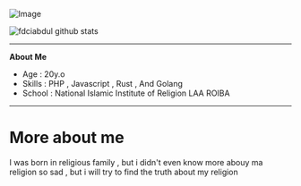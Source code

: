 ![Image](https://raw.githubusercontent.com/fdciabdul/fdciabdul/master/tenor.gif)

![fdciabdul github stats](https://github-readme-stats.vercel.app/api?username=fdciabdul&show_icons=true&title_color=fff&icon_color=79ff97&text_color=9f9f9f&bg_color=151515)

___

**About Me**

- Age : 20y.o
- Skills : PHP , Javascript , Rust , And Golang
- School : National Islamic Institute of Religion 
           LAA ROIBA 
___
# More about me 

I was born in religious family , but
i didn't even know more abouy ma religion
so sad , but i will try to find the truth about
my religion
